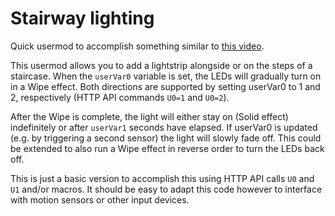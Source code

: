 # Stairway lighting

Quick usermod to accomplish something similar to [this video](https://www.youtube.com/watch?v=NHkju5ncC4A).

This usermod allows you to add a lightstrip alongside or on the steps of a staircase. When the `userVar0` variable is set, the LEDs will gradually turn on in a Wipe effect. Both directions are supported by setting userVar0 to 1 and 2, respectively \(HTTP API commands `U0=1` and `U0=2`\).

After the Wipe is complete, the light will either stay on \(Solid effect\) indefinitely or after `userVar1` seconds have elapsed. If userVar0 is updated \(e.g. by triggering a second sensor\) the light will slowly fade off. This could be extended to also run a Wipe effect in reverse order to turn the LEDs back off.

This is just a basic version to accomplish this using HTTP API calls `U0` and `U1` and/or macros. It should be easy to adapt this code however to interface with motion sensors or other input devices.


